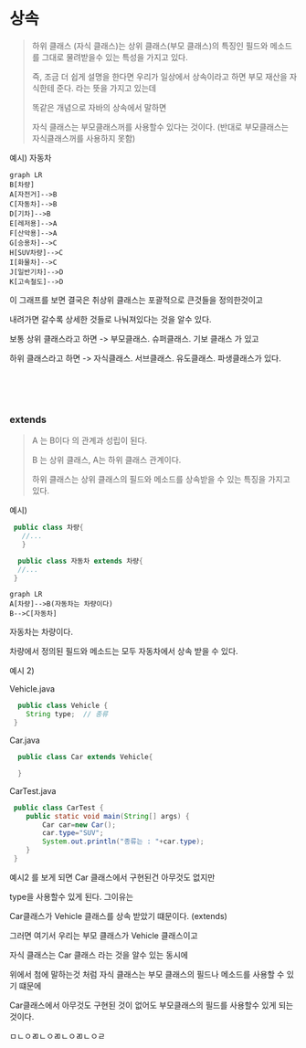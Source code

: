 # 상속 

> 하위 클래스 (자식 클래스)는 상위 클래스(부모 클래스)의 특징인 필드와 메소드를 그대로 물려받을수 있는 특성을 가지고 있다.
> 
> 즉, 조금 더 쉽게 설명을 한다면 우리가 일상에서 상속이라고 하면 부모 재산을 자식한테 준다. 라는 뜻을 가지고 있는데
> 
> 똑같은 개념으로 자바의 상속에서 말하면 
> 
>  자식 클래스는 부모클래스꺼를 사용할수 있다는 것이다. (반대로 부모클래스는 자식클래스꺼를 사용하지 못함)
>  
 예시) 자동차 
 
 
 
 ```mermaid
graph LR
B[차량]
A[자전거]-->B
C[자동차]-->B
D[기차]-->B
E[레저용]-->A
F[산악용]-->A
G[승용차]-->C
H[SUV차량]-->C
I[화물차]-->C
J[일반기차]-->D
K[고속철도]-->D
```

이 그래프를 보면 결국은 취상위 클래스는 포괄적으로 큰것들을 정의한것이고 

내려가면 갈수록 상세한 것들로 나눠져있다는 것을 알수 있다.

보통 상위 클래스라고 하면 -> 부모클래스. 슈퍼클래스. 기보 클래스 가 있고

하위 클래스라고 하면 -> 자식클래스. 서브클래스. 유도클래스. 파생클래스가 있다.

<br>
<br>
<br>

### extends

> A 는 B이다 의 관계과 성립이 된다.
> 
> B 는 상위 클래스, A는 하위 클래스 관계이다.
> 
> 하위 클래스는 상위 클래스의 필드와 메소드를 상속받을 수 있는 특징을 가지고 있다.

예시) 

``` java
 public class 차량{
   //...
   }
```

```java 
  public class 자동차 extends 차량{
  //...
 }
```

```mermaid
graph LR
A[차량]-->B(자동차는 차량이다)
B-->C[자동차]
```

자동차는 차량이다.

차량에서 정의된 필드와 메소드는 모두 자동차에서 상속 받을 수 있다. 


예시 2)

Vehicle.java

```java 
  public class Vehicle {
    String type;  // 종류
 }
```

Car.java 

```java
  public class Car extends Vehicle{

  }
```  

CarTest.java
 
```java
 public class CarTest {
    public static void main(String[] args) {
        Car car=new Car();
        car.type="SUV";
        System.out.println("종류는 : "+car.type);
    }
 }
``` 

예시2 를 보게 되면 Car 클래스에서 구현된건 아무것도 없지만 

type을 사용할수 있게 된다. 그이유는 

Car클래스가 Vehicle 클래스를 상속 받았기 떄문이다. (extends)

그러면 여기서 우리는 부모 클래스가 Vehicle 클래스이고 

자식 클래스는 Car 클래스 라는 것을 알수 있는 동시에 

위에서 첨에 말하는것 처럼 자식 클래스는 부모 클래스의 필드나 메소드를 사용할 수 있기 떄문에 

Car클래스에서 아무것도 구현된 것이 없어도 부모클래스의 필드를 사용할수 있게 되는것이다.


ㅁㄴㅇㄻㄴㅇㄻㄴㅇㄻㄴㅇㄹ

